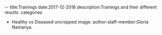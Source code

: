 --
title:Trainings
date:2017-12-2018
description:Trainings and their different results.
categories
- Healthy vs Diseased uncropped
image:
author-staff-member:Gloria Namanya.
